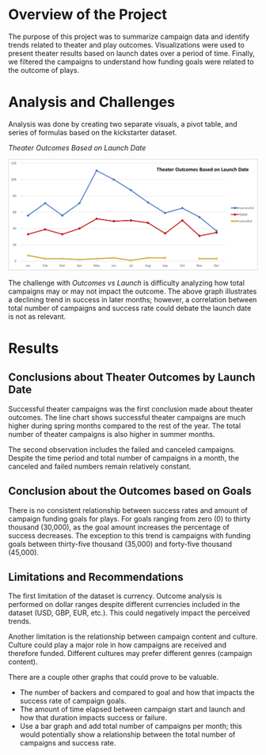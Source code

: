 # Overview of the Project
The purpose of this project was to summarize campaign data and identify trends related to theater and play outcomes.  Visualizations were used to present theater results based on launch dates over a period of time.  Finally, we filtered the campaigns to understand how funding goals were related to the outcome of plays.

# Analysis and Challenges

Analysis was done by creating two separate visuals, a pivot table, and series of formulas based on the kickstarter dataset.

*Theater Outcomes Based on Launch Date*
 
 ![](./resources/Theater_Outcomes_vs_Launch.png)

 The challenge with *Outcomes vs Launch* is difficulty analyzing how total campaigns may or may not impact the outcome.  The above graph illustrates a declining trend in success in later months; however, a correlation between total number of campaigns and success rate could debate the launch date is not as relevant.

# Results

## Conclusions about Theater Outcomes by Launch Date

Successful theater campaigns was the first conclusion made about theater outcomes.  The line chart shows successful theater campaigns are much higher during spring months compared to the rest of the year.  The total number of theater campaigns is also higher in summer months.

The second observation includes the failed and canceled campaigns.  Despite the time period and total number of campaigns in a month, the canceled and failed numbers remain relatively constant.

## Conclusion about the Outcomes based on Goals

There is no consistent relationship between success rates and amount of campaign funding goals for plays.  For goals ranging from zero (0) to thirty thousand (30,000), as the goal amount increases the percentage of success decreases. The exception to this trend is campaigns with funding goals between thirty-five thousand (35,000) and forty-five thousand (45,000).

## Limitations and Recommendations

The first limitation of the dataset is currency.  Outcome analysis is performed on dollar ranges despite different currencies included in the dataset (USD, GBP, EUR, etc.).  This could negatively impact the perceived trends.

Another limitation is the relationship between campaign content and culture.  Culture could play a major role in how campaigns are received and therefore funded.  Different cultures may prefer different genres (campaign content).

There are a couple other graphs that could prove to be valuable.

- The number of backers and compared to goal and how that impacts the success rate of campaign goals.
- The amount of time elapsed between campaign start and launch and how that duration impacts success or failure.
- Use a bar graph and add total number of campaigns per month; this would potentially show a relationship between the total number of campaigns and success rate.